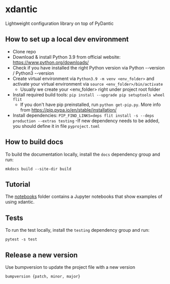 # xdantic
Lightweight configuration library on top of PyDantic

## How to set up a local dev environment
- Clone repo
- Download & install Python 3.9 from official website: https://www.python.org/downloads/
- Check if you have installed the right Python version via Python --version / Python3 --version
- Create virtual environment via `Python3.9 -m venv <env_folder>` and activate your virtual environment via `source <env_folder>/bin/activate`
  - Usually we create your <env_folder> right under project root folder
- Install required build tools: `pip install --upgrade pip setuptools wheel flit`
  - If you don't have pip preinstalled, run `python get-pip.py`. More info from https://pip.pypa.io/en/stable/installation/
- Install dependencies: `PIP_FIND_LINKS=deps flit install -s --deps production --extras testing`
  -If new dependency needs to be added, you should define it in file `pyproject.toml`

## How to build docs
To build the documentation locally, install the `docs` dependency group and run:

```
mkdocs build --site-dir build
```

## Tutorial

The [notebooks](./notebooks) folder contains a Jupyter notebooks that show examples of using xdantic.

## Tests

To run the test locally, install the `testing` dependency group and run:

```
pytest -s test
```

## Release a new version

Use bumpversion to update the project file with a new version

```
bumpversion {patch, minor, major}
```
